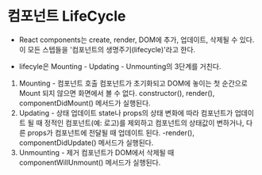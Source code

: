 # 컴포넌트 LifeCycle

- React components는 create, render, DOM에 추가, 업데이트, 삭제될 수 있다. 이 모든 스텝들을 '컴포넌트의 생명주기(lifecycle)'라고 한다.

- lifecyle은 Mounting - Updating - Unmounting의 3단계를 거친다.

1. Mounting - 컴포넌트 호출
컴포넌트가 초기화되고 DOM에 놓이는 첫 순간으로 Mount 되지 않으면 화면에서 볼 수 없다.
constructor(), render(), componentDidMount() 메서드가 실행된다.
2. Updating - 상태 업데이트
state나 props의 상태 변화에 따라 컴포넌트가 업데이트 될 때
정적인 컴포넌트(예: 로고)를 제외하고 컴포넌트의 상태값이 변하거나, 다른 props가 컴포넌트에 전달될 때 업데이트 된다.
-render(), componentDidUpdate() 메서드가 실행된다.
3. Unmounting - 제거
컴포넌트가 DOM에서 삭제될 때
componentWillUnmount() 메서드가 실행된다.
